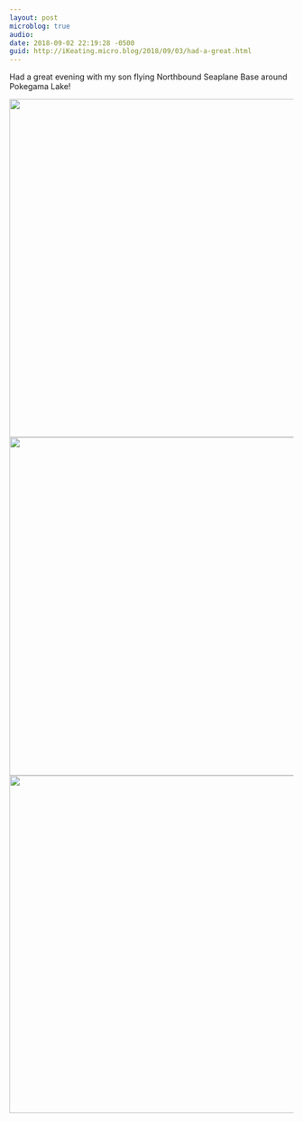 ```yaml
---
layout: post
microblog: true
audio: 
date: 2018-09-02 22:19:28 -0500
guid: http://iKeating.micro.blog/2018/09/03/had-a-great.html
---
```

Had a great evening with my son flying Northbound Seaplane Base around Pokegama Lake!

<img src="http://iKeating.micro.blog/uploads/2018/fcc205103a.jpg" width="600" height="600" /><img src="http://iKeating.micro.blog/uploads/2018/3914521468.jpg" width="600" height="600" /><img src="http://iKeating.micro.blog/uploads/2018/9717c7e5cb.jpg" width="600" height="599" />

